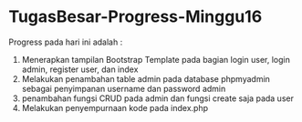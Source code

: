 # TugasBesar-Progress-Minggu16

Progress pada hari ini adalah :
1. Menerapkan tampilan Bootstrap Template pada bagian login user, login admin, register user, dan index
2. Melakukan penambahan table admin pada database phpmyadmin sebagai penyimpanan username dan password admin
3. penambahan fungsi CRUD pada admin dan fungsi create saja pada user
4. Melakukan penyempurnaan kode pada index.php
